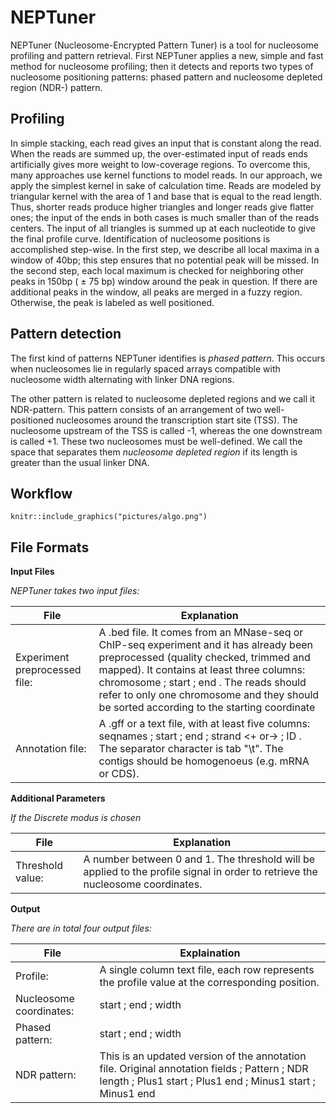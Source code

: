 # NEPTuner

NEPTuner (Nucleosome-Encrypted Pattern Tuner) is a tool for nucleosome profiling and pattern retrieval. First NEPTuner applies a new, simple and fast method for nucleosome profiling; then it detects and reports two types of nucleosome positioning patterns: phased pattern and nucleosome depleted region (NDR-) pattern. 

## Profiling

In simple stacking, each read gives an input that is constant along the read. When the reads are summed up, the over-estimated input of reads ends artificially gives more weight to low-coverage regions. To overcome this, many approaches use kernel functions to model reads. In our approach, we apply the simplest kernel in sake of calculation time. Reads are modeled by triangular kernel with the area of 1 and base that is equal to the read length. Thus, shorter reads produce higher triangles and longer reads give flatter ones; the input of the ends in both cases is much smaller than of the reads centers. The input of all triangles is summed up at each nucleotide to give the final profile curve. Identification of nucleosome positions is accomplished step-wise. In the first step, we describe all local maxima in a window of 40bp; this step ensures that no potential peak will be missed. In the second step, each local maximum is checked for neighboring other peaks in 150bp ( ± 75 bp) window around the peak in question. If there are additional peaks in the window, all peaks are merged in a fuzzy region. Otherwise, the peak is labeled as well positioned. 

## Pattern detection

The first kind of patterns NEPTuner identifies is *phased pattern*. This occurs when nucleosomes lie in regularly spaced arrays compatible with nucleosome width alternating with linker DNA regions.

The other pattern is related to nucleosome depleted regions and we call it NDR-pattern.
This pattern consists of an arrangement of two well-positioned nucleosomes around the transcription start site (TSS). The nucleosome upstream of the TSS is called -1, whereas the one downstream is called +1. These two nucleosomes must be well-defined. We call the space that separates them *nucleosome depleted region* if its length is greater than the usual linker DNA.

## Workflow

```{r algo, echo = F, out.width="50%", fig.show="hold"}
knitr::include_graphics("pictures/algo.png")
```

## File Formats

**Input Files**

*NEPTuner takes two input files:*

| File | Explanation |
| --- | --- |
| Experiment preprocessed file: 	| A .bed file. It comes from an MNase-seq or ChIP-seq experiment and it has already been preprocessed (quality checked, trimmed and mapped). It contains at least three columns: chromosome <string> ; start <int> ; end <int>. The reads should refer to only one chromosome and they should be sorted according to the starting coordinate |
| Annotation file: |	A .gff or a text file, with at least five columns: seqnames <string> ; start <int> ; end <int> ; strand <+ or-> ; ID <string>. The separator character is tab "\t". The contigs should be homogenoeus (e.g. mRNA or CDS). | 

**Additional Parameters**

*If the Discrete modus is chosen*

| File | Explanation |
| --- | --- |
| Threshold value: | A number between 0 and 1. The threshold will be applied to the profile signal in order to retrieve the nucleosome coordinates. |

**Output**

*There are in total four output files:*

| File | Explaination |
| --- | --- |
| Profile: |	A single column text file, each row represents the profile value at the corresponding position. |
| Nucleosome coordinates: |	start <int> ; end <int> ; width <int> |
|Phased pattern: |	start <int> ; end <int> ; width <int> |
|NDR pattern: |	This is an updated version of the annotation file. Original annotation fields ; Pattern <bool> ; NDR length <int> ; Plus1 start <int> ; Plus1 end <int> ; Minus1 start <int> ; Minus1 end <int> |
